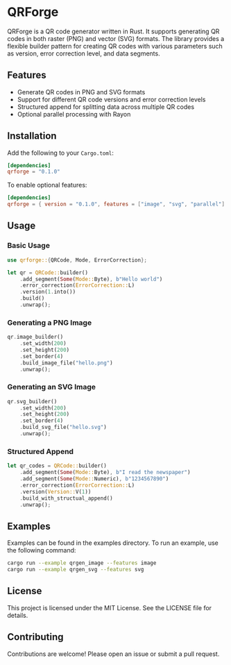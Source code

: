 
# QRForge

QRForge is a QR code generator written in Rust. It supports generating QR codes in both raster (PNG) and vector (SVG) formats. The library provides a flexible builder pattern for creating QR codes with various parameters such as version, error correction level, and data segments.

## Features

- Generate QR codes in PNG and SVG formats
- Support for different QR code versions and error correction levels
- Structured append for splitting data across multiple QR codes
- Optional parallel processing with Rayon

## Installation

Add the following to your `Cargo.toml`:

```toml
[dependencies]
qrforge = "0.1.0"
```

To enable optional features:

```toml
[dependencies]
qrforge = { version = "0.1.0", features = ["image", "svg", "parallel"] }
```

## Usage

### Basic Usage

```rust
use qrforge::{QRCode, Mode, ErrorCorrection};

let qr = QRCode::builder()
    .add_segment(Some(Mode::Byte), b"Hello world")
    .error_correction(ErrorCorrection::L)
    .version(1.into())
    .build()
    .unwrap();
```

### Generating a PNG Image

```rust
qr.image_builder()
    .set_width(200)
    .set_height(200)
    .set_border(4)
    .build_image_file("hello.png")
    .unwrap();
```

### Generating an SVG Image

```rust
qr.svg_builder()
    .set_width(200)
    .set_height(200)
    .set_border(4)
    .build_svg_file("hello.svg")
    .unwrap();
```

### Structured Append

```rust
let qr_codes = QRCode::builder()
    .add_segment(Some(Mode::Byte), b"I read the newspaper")
    .add_segment(Some(Mode::Numeric), b"1234567890")
    .error_correction(ErrorCorrection::L)
    .version(Version::V(1))
    .build_with_structual_append()
    .unwrap();
```

## Examples

Examples can be found in the examples directory. To run an example, use the following command:

```sh
cargo run --example qrgen_image --features image
cargo run --example qrgen_svg --features svg
```

## License

This project is licensed under the MIT License. See the LICENSE file for details.

## Contributing

Contributions are welcome! Please open an issue or submit a pull request.
